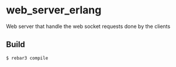 web_server_erlang
=====

Web server that handle the web socket requests done by the clients

Build
-----

    $ rebar3 compile
